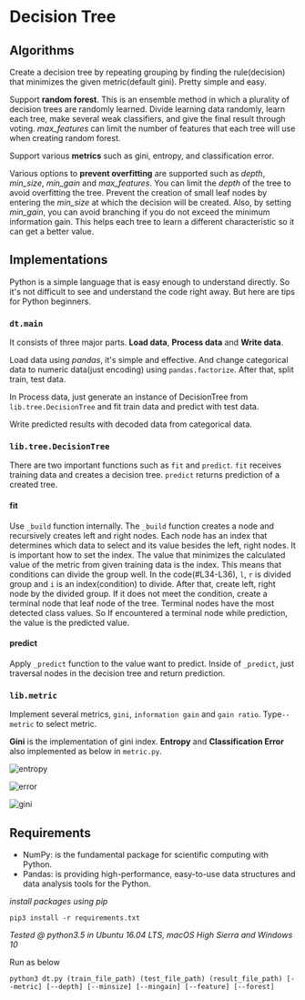 # Decision Tree

## Algorithms

Create a decision tree by repeating grouping by finding the rule(decision) that minimizes the given metric(default gini). Pretty simple and easy.

Support **random forest**. This is an ensemble method in which a plurality of decision trees are randomly learned. Divide learning data randomly, learn each tree, make several weak classifiers, and give the final result through voting. *max_features* can limit the number of features that each tree will use when creating random forest.

Support various **metrics** such as gini, entropy, and classification error.

Various options to **prevent overfitting** are supported such as *depth*, *min_size*, *min_gain* and *max_features*. You can limit the *depth* of the tree to avoid overfitting the tree.  Prevent the creation of small leaf nodes by entering the *min_size* at which the decision will be created. Also, by setting *min_gain*, you can avoid branching if you do not exceed the minimum information gain. This helps each tree to learn a different characteristic so it can get a better value.

## Implementations

Python is a simple language that is easy enough to understand directly. So it's not difficult to see and understand the code right away. But here are tips for Python beginners.

### `dt.main`

It consists of three major parts. **Load data**, **Process data** and **Write data**.

Load data using *pandas*, it's simple and effective. And change categorical data to numeric data(just encoding) using `pandas.factorize`. After that, split train, test data.

In Process data, just generate an instance of DecisionTree from `lib.tree.DecisionTree` and fit train data and predict with test data.

Write predicted results with decoded data from categorical data.

### `lib.tree.DecisionTree`

There are two important functions such as `fit` and `predict`. `fit` receives training data and creates a decision tree. `predict` returns prediction of a created tree.

#### **fit**

Use `_build` function internally. The `_build` function creates a node and recursively creates left and right nodes. Each node has an index that determines which data to select and its value besides the left, right nodes. It is important how to set the index. The value that minimizes the calculated value of the metric from given training data is the index. This means that conditions can divide the group well. In the code(#L34-L36), `l`, `r` is divided group and `i` is an index(condition) to divide. After that, create left, right node by the divided group. If it does not meet the condition, create a terminal node that leaf node of the tree. Terminal nodes have the most detected class values. So If encountered a terminal node while prediction, the value is the predicted value.

#### **predict**

Apply `_predict` function to the value want to predict. Inside of `_predict`, just traversal nodes in the decision tree and return prediction.

### `lib.metric`

Implement several metrics, `gini`, `information gain` and `gain ratio`. Type`--metric` to select metric.

**Gini** is the implementation of gini index. **Entropy** and **Classification Error** also implemented as below in `metric.py`.



![entropy](C:\Users\maybe\Documents\Workspace\ITE4005\assignment2\images\eq_entropy.png)

![error](C:\Users\maybe\Documents\Workspace\ITE4005\assignment2\images\eq_error.png)

![gini](C:\Users\maybe\Documents\Workspace\ITE4005\assignment2\images\eq_gini.png)

## Requirements

- NumPy: is the fundamental package for scientific computing with Python.
- Pandas: is providing high-performance, easy-to-use data structures and data analysis tools for the Python.

*install packages using pip*
```
pip3 install -r requirements.txt
```

*Tested @ python3.5 in Ubuntu 16.04 LTS, macOS High Sierra and Windows 10*

Run as below
```
python3 dt.py (train_file_path) (test_file_path) (result_file_path) [--metric] [--depth] [--minsize] [--mingain] [--feature] [--forest]
```

